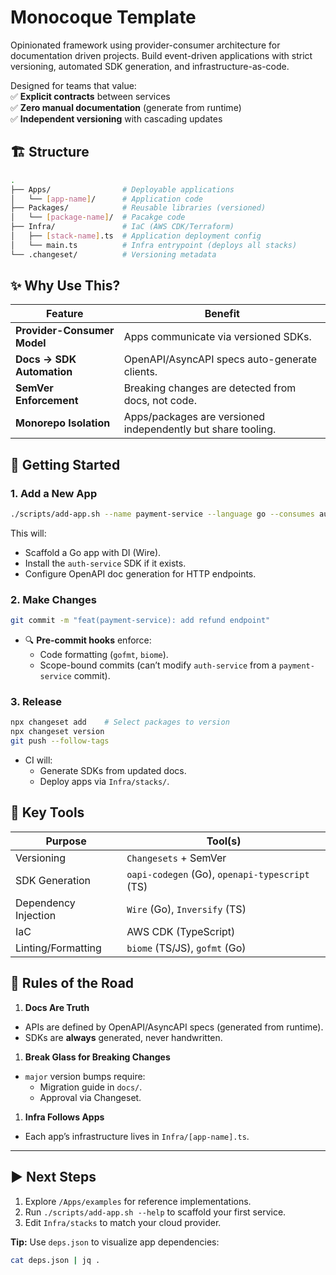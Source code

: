 # Monocoque Template
Opinionated framework using provider-consumer architecture for documentation driven projects.
Build event-driven applications with strict versioning, automated SDK generation, and infrastructure-as-code.

Designed for teams that value:  
✅ **Explicit contracts** between services  
✅ **Zero manual documentation** (generate from runtime)  
✅ **Independent versioning** with cascading updates  

## 🏗️ Structure

```bash
.
├── Apps/                # Deployable applications
│   └── [app-name]/      # Application code
├── Packages/            # Reusable libraries (versioned)
│   └── [package-name]/  # Pacakge code
├── Infra/               # IaC (AWS CDK/Terraform)
│   ├── [stack-name].ts  # Application deployment config
│   └── main.ts          # Infra entrypoint (deploys all stacks)
└── .changeset/          # Versioning metadata
```

## ✨ Why Use This?

| Feature                     | Benefit                                                          |
|-----------------------------|------------------------------------------------------------------|
| **Provider-Consumer Model** | Apps communicate via versioned SDKs.                             |
| **Docs → SDK Automation**   | OpenAPI/AsyncAPI specs auto-generate clients.                    |
| **SemVer Enforcement**      | Breaking changes are detected from docs, not code.               |
| **Monorepo Isolation**      | Apps/packages are versioned independently but share tooling.     |

## 🚀 Getting Started

### 1. Add a New App
```bash
./scripts/add-app.sh --name payment-service --language go --consumes auth --provides http
```
This will:
- Scaffold a Go app with DI (Wire).
- Install the `auth-service` SDK if it exists.
- Configure OpenAPI doc generation for HTTP endpoints.

### 2. Make Changes
```bash
git commit -m "feat(payment-service): add refund endpoint"
```
- 🔍 **Pre-commit hooks** enforce:  
  - Code formatting (`gofmt`, `biome`).  
  - Scope-bound commits (can’t modify `auth-service` from a `payment-service` commit).  

### 3. Release
```bash
npx changeset add    # Select packages to version
npx changeset version
git push --follow-tags
```
- CI will:  
  - Generate SDKs from updated docs.  
  - Deploy apps via `Infra/stacks/`.  

## 🔧 Key Tools

| Purpose               | Tool(s)                              |
|-----------------------|--------------------------------------|
| Versioning            | `Changesets` + SemVer               |
| SDK Generation        | `oapi-codegen` (Go), `openapi-typescript` (TS) |
| Dependency Injection  | `Wire` (Go), `Inversify` (TS)       |
| IaC                   | AWS CDK (TypeScript)                |
| Linting/Formatting    | `biome` (TS/JS), `gofmt` (Go)       |

## 📜 Rules of the Road

1. **Docs Are Truth**  
- APIs are defined by OpenAPI/AsyncAPI specs (generated from runtime).  
- SDKs are **always** generated, never handwritten.  

1. **Break Glass for Breaking Changes**  
- `major` version bumps require:  
  - Migration guide in `docs/`.  
  - Approval via Changeset.  

1. **Infra Follows Apps**  
- Each app’s infrastructure lives in `Infra/[app-name].ts`.  

---

## ▶️ **Next Steps**
1. Explore `/Apps/examples` for reference implementations.  
2. Run `./scripts/add-app.sh --help` to scaffold your first service.  
3. Edit `Infra/stacks` to match your cloud provider.  

**Tip:** Use `deps.json` to visualize app dependencies:  
```bash
cat deps.json | jq .
```